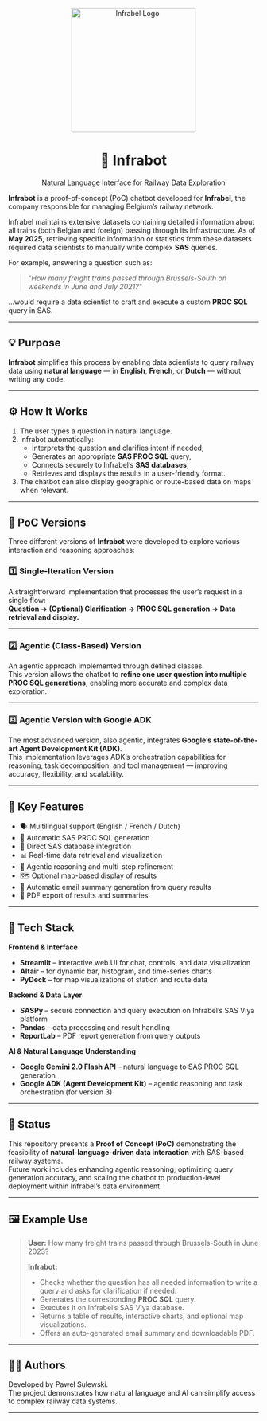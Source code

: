 <p align="center">
  <img src="https://upload.wikimedia.org/wikipedia/commons/3/38/Infrabel_logo.svg" alt="Infrabel Logo" width="250"/>
</p>

<h1 align="center">🚆 Infrabot</h1>
<p align="center">Natural Language Interface for Railway Data Exploration</p>

**Infrabot** is a proof-of-concept (PoC) chatbot developed for **Infrabel**, the company responsible for managing Belgium’s railway network.  

Infrabel maintains extensive datasets containing detailed information about all trains (both Belgian and foreign) passing through its infrastructure. As of **May 2025**, retrieving specific information or statistics from these datasets required data scientists to manually write complex **SAS** queries.  

For example, answering a question such as:  
> *"How many freight trains passed through Brussels-South on weekends in June and July 2021?"*  

…would require a data scientist to craft and execute a custom **PROC SQL** query in SAS.

---

## 💡 Purpose

**Infrabot** simplifies this process by enabling data scientists to query railway data using **natural language** — in **English**, **French**, or **Dutch** — without writing any code.

---

## ⚙️ How It Works

1. The user types a question in natural language.  
2. Infrabot automatically:
   - Interprets the question and clarifies intent if needed,  
   - Generates an appropriate **SAS PROC SQL** query,  
   - Connects securely to Infrabel’s **SAS databases**,  
   - Retrieves and displays the results in a user-friendly format.  
3. The chatbot can also display geographic or route-based data on maps when relevant.

---

## 🧩 PoC Versions

Three different versions of **Infrabot** were developed to explore various interaction and reasoning approaches:

### **1️⃣ Single-Iteration Version**
A straightforward implementation that processes the user’s request in a single flow:  
**Question → (Optional) Clarification → PROC SQL generation → Data retrieval and display.**

---

### **2️⃣ Agentic (Class-Based) Version**
An agentic approach implemented through defined classes.  
This version allows the chatbot to **refine one user question into multiple PROC SQL generations**, enabling more accurate and complex data exploration.

---

### **3️⃣ Agentic Version with Google ADK**
The most advanced version, also agentic, integrates **Google’s state-of-the-art Agent Development Kit (ADK)**.  
This implementation leverages ADK’s orchestration capabilities for reasoning, task decomposition, and tool management — improving accuracy, flexibility, and scalability.

---

## 🚀 Key Features

- 🗣️ Multilingual support (English / French / Dutch)  
- 🤖 Automatic SAS PROC SQL generation  
- 🔗 Direct SAS database integration  
- 📊 Real-time data retrieval and visualization  
- 🧠 Agentic reasoning and multi-step refinement  
- 🗺️ Optional map-based display of results  
- 📧 Automatic email summary generation from query results  
- 📄 PDF export of results and summaries  

---

## 🧱 Tech Stack

**Frontend & Interface**
- **Streamlit** – interactive web UI for chat, controls, and data visualization  
- **Altair** – for dynamic bar, histogram, and time-series charts  
- **PyDeck** – for map visualizations of station and route data  

**Backend & Data Layer**
- **SASPy** – secure connection and query execution on Infrabel’s SAS Viya platform  
- **Pandas** – data processing and result handling  
- **ReportLab** – PDF report generation from query outputs  

**AI & Natural Language Understanding**
- **Google Gemini 2.0 Flash API** – natural language to SAS PROC SQL generation  
- **Google ADK (Agent Development Kit)** – agentic reasoning and task orchestration (for version 3)

---

## 📍 Status

This repository presents a **Proof of Concept (PoC)** demonstrating the feasibility of **natural-language-driven data interaction** with SAS-based railway systems.  
Future work includes enhancing agentic reasoning, optimizing query generation accuracy, and scaling the chatbot to production-level deployment within Infrabel’s data environment.

---

## 🖼️ Example Use

> **User:** How many freight trains passed through Brussels-South in June 2023?  
>  
> **Infrabot:**
> - Checks whether the question has all needed information to write a query and asks for clarification if needed.
> - Generates the corresponding **PROC SQL** query.  
> - Executes it on Infrabel’s SAS Viya database.  
> - Returns a table of results, interactive charts, and optional map visualizations.  
> - Offers an auto-generated email summary and downloadable PDF.

---

## 🧑‍💻 Authors

Developed by Paweł Sulewski.  
The project demonstrates how natural language and AI can simplify access to complex railway data systems.

---
